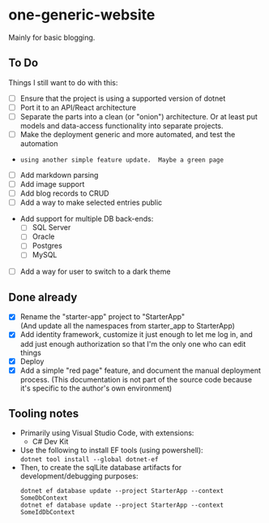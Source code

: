 # one-generic-website

Mainly for basic blogging.

## To Do
Things I still want to do with this:

  - [ ] Ensure that the project is using a supported version of dotnet
  - [ ] Port it to an API/React architecture
  - [ ] Separate the parts into a clean (or "onion") architecture.  Or at least
        put models and data-access functionality into separate projects.
  - [ ] Make the deployment generic and more automated, and test the automation
  -     using another simple feature update.  Maybe a green page
  - [ ] Add markdown parsing
  - [ ] Add image support
  - [ ] Add blog records to CRUD
  - [ ] Add a way to make selected entries public
  - Add support for multiple DB back-ends:
      - [ ] SQL Server
      - [ ] Oracle
      - [ ] Postgres
      - [ ] MySQL
  - [ ] Add a way for user to switch to a dark theme


## Done already

  - [x] Rename the "starter-app" project to "StarterApp"  
        (And update all the namespaces from starter_app to StarterApp)
  - [x] Add identity framework, customize it just enough to let me log in, and 
        add just enough authorization so that I'm the only one who can edit
        things
  - [x] Deploy
  - [x] Add a simple "red page" feature, and document the manual deployment 
        process. (This documentation is not part of the source code because
        it's specific to the author's own environment)

## Tooling notes
  - Primarily using Visual Studio Code, with extensions:
    + C# Dev Kit
  - Use the following to install EF tools (using powershell):  
    `dotnet tool install --global dotnet-ef`
  - Then, to create the sqlLite database artifacts for development/debugging purposes:
    ```
    dotnet ef database update --project StarterApp --context SomeDbContext
    dotnet ef database update --project StarterApp --context SomeIdDbContext
    ```
